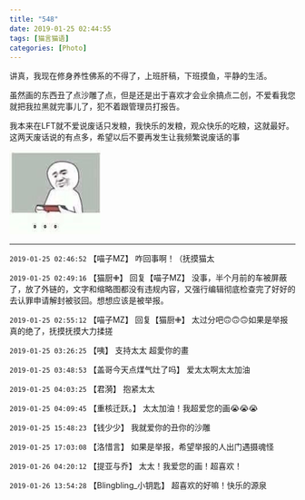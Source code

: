 ```yaml
---
title: "548"
date: 2019-01-25 02:44:55
tags: [猫言猫语]
categories: [Photo]
---
```


<p>讲真，我现在修身养性佛系的不得了，上班肝稿，下班摸鱼，平静的生活。</p> 
<p>虽然画的东西丑了点沙雕了点，但是还是出于喜欢才会业余搞点二创，不爱看我您就把我拉黑就完事儿了，犯不着跟管理员打报告。</p> 
<p>我本来在LFT就不爱说废话只发粮，我快乐的发粮，观众快乐的吃粮，这就最好。这两天废话说的有点多，希望以后不要再发生让我频繁说废话的事</p>

![](https://raw.githubusercontent.com/alicewish/meowchain247/master/img_cVZNdzJtQk9JV2R2MitTU2FLeGJlS0ZjcGlKeE15bVVjaXVrNGxGemtOVzFjaGI3ay9sc1dRPT0.jpg)

---

`2019-01-25 02:46:52` 【喵子MZ】 咋回事啊！（抚摸猫太

`2019-01-25 02:49:16` 【猫厨✙】 回复【喵子MZ】 没事，半个月前的车被屏蔽了，放了外链的，文字和缩略图都没有违规内容，又强行编辑彻底检查完了好好的去认罪申请解封被驳回。想想应该是被举报。

`2019-01-25 02:55:12` 【喵子MZ】 回复【猫厨✙】 太过分吧🙃🙃🙃如果是举报真的绝了，抚摸抚摸大力揉搓

`2019-01-25 03:26:25` 【咦】 支持太太 超愛你的畫

`2019-01-25 03:48:53` 【盖哥今天点煤气灶了吗】 爱太太啊太太加油

`2019-01-25 04:03:25` 【君漪】 抱紧太太

`2019-01-25 04:09:45` 【重核迁跃。】 太太加油！我超爱您的画😭😭😭

`2019-01-25 15:48:23` 【钱少少】 我就爱你的丑你的沙雕

`2019-01-25 17:03:08` 【洛惜言】 如果是举报，希望举报的人出门遇摄魂怪

`2019-01-26 04:20:12` 【提亚与乔】 太太！我爱您的画！超喜欢！

`2019-01-26 13:54:28` 【Blingbling\_小钥匙】 超喜欢的好嘛！快乐的源泉
